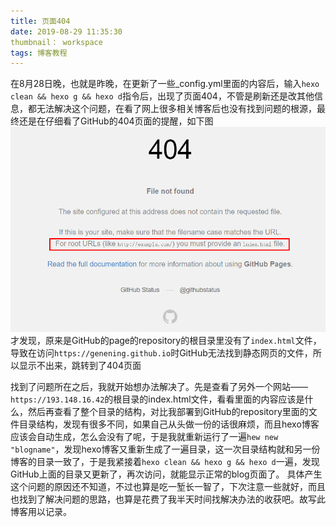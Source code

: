 ```yaml
---
title: 页面404
date: 2019-08-29 11:35:30
thumbnail： workspace
tags: 博客教程
---
```

在8月28日晚，也就是昨晚，在更新了一些_config.yml里面的内容后，输入`hexo clean && hexo g && hexo d`指令后，出现了页面404，不管是刷新还是改其他信息，都无法解决这个问题，在看了网上很多相关博客后也没有找到问题的根源，最终还是在仔细看了GitHub的404页面的提醒，如下图<br>
![404page](突然404/突然404.png)
才发现，原来是GitHub的page的repository的根目录里没有了`index.html`文件，导致在访问`https://genening.github.io`时GitHub无法找到静态网页的文件，所以显示不出来，跳转到了404页面
<!--more-->
找到了问题所在之后，我就开始想办法解决了。先是查看了另外一个网站—— `https://193.148.16.42`的根目录的index.html文件，看看里面的内容应该是什么，然后再查看了整个目录的结构，对比我部署到GitHub的repository里面的文件目录结构，发现有很多不同，如果自己从头做一份的话很麻烦，而且hexo博客应该会自动生成，怎么会没有了呢，于是我就重新运行了一遍`hew new "blogname"`，发现hexo博客又重新生成了一遍目录，这一次目录结构就和另一份博客的目录一致了，于是我紧接着`hexo clean && hexo g && hexo d`一遍，发现GitHub上面的目录又更新了，再次访问，就能显示正常的blog页面了。
具体产生这个问题的原因还不知道，不过也算是吃一堑长一智了，下次注意一些就好，而且也找到了解决问题的思路，也算是花费了我半天时间找解决办法的收获吧。故写此博客用以记录。